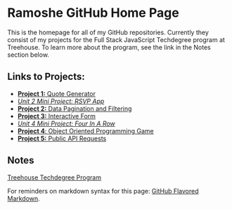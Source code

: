 # Ramoshe GitHub Home Page

This is the homepage for all of my GitHub repositories. Currently they consist of my projects for the Full Stack JavaScript Techdegree program at Treehouse. To learn more about the program, see the link in the Notes section below.


## Links to Projects:
 - [**Project 1:** Quote Generator](http://g.ramoshe.com/proj1-quoteGenerator/)
 - [*Unit 2 Mini Project: RSVP App*](http://g.ramoshe.com/unit2-RSVPapp/)
 - [**Project 2:** Data Pagination and Filtering](http://g.ramoshe.com/proj2-dataPagAndFilter)
 - [**Project 3:** Interactive Form](http://g.ramoshe.com/proj3-interactiveForm)
 - [*Unit 4 Mini Project: Four In A Row*](http://g.ramoshe.com/unit4-fourInARow/)
 - [**Project 4**: Object Oriented Programming Game](http://g.ramoshe.com/proj4-OOPGame)
 - [**Project 5:** Public API Requests](http://g.ramoshe.com/proj5-publicAPIRequests)


## Notes
[Treehouse Techdegree Program](https://teamtreehouse.com/techdegree)

For reminders on markdown syntax for this page:
[GitHub Flavored Markdown](https://guides.github.com/features/mastering-markdown/).
